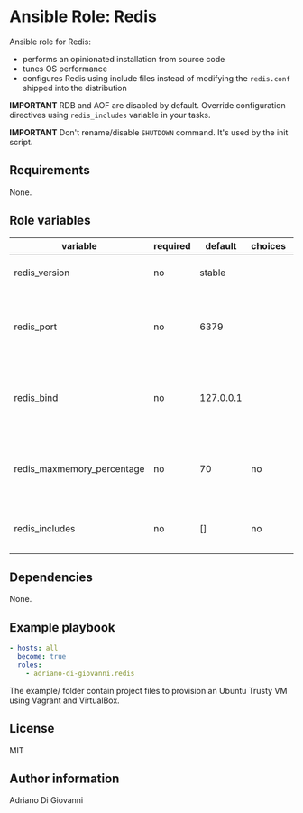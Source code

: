 # Ansible Role: Redis

Ansible role for Redis:

* performs an opinionated installation from source code
* tunes OS performance
* configures Redis using include files instead of modifying the `redis.conf`
shipped into the distribution

**IMPORTANT** RDB and AOF are disabled by default. Override configuration
directives using `redis_includes` variable in your tasks.

**IMPORTANT** Don't rename/disable `SHUTDOWN` command. It's used by the init script.

## Requirements

None.

## Role variables

<table>
  <thead>
    <tr>
      <th>variable</th>
      <th>required</th>
      <th>default</th>
      <th>choices</th>
      <th>comment</th>
    </tr>
  </thead>
  <tbody>
    <tr>
      <td>redis_version</td>
      <td>no</td>
      <td>stable</td>
      <td>&nbsp;</td>
      <td>Version of Redis to install</td>
    </tr>
    <tr>
      <td>redis_port</td>
      <td>no</td>
      <td>6379</td>
      <td>&nbsp;</td>
      <td>Redis will accept connections on the specified port</td>
    </tr>
    <tr>
      <td>redis_bind</td>
      <td>no</td>
      <td>127.0.0.1</td>
      <td>&nbsp;</td>
      <td>Redis will listen for connections from selected interfaces.</td>
    </tr>
    <tr>
      <td>redis_maxmemory_percentage</td>
      <td>no</td>
      <td>70</td>
      <td>no</td>
      <td>Redis will use at most this percentage of system memory</td>
    </tr>
    <tr>
      <td>redis_includes</td>
      <td>no</td>
      <td>[]</td>
      <td>no</td>
      <td>Include one or more config files here</td>
    </tr>
  </tbody>
</table>

## Dependencies

None.

## Example playbook

```YAML
- hosts: all
  become: true
  roles:
    - adriano-di-giovanni.redis
```

The example/ folder contain project files to provision an Ubuntu Trusty VM using Vagrant and VirtualBox.

## License

MIT

## Author information

Adriano Di Giovanni

